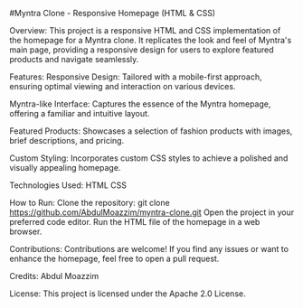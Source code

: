 #Myntra Clone - Responsive Homepage (HTML & CSS)

Overview:
This project is a responsive HTML and CSS implementation of the homepage for a Myntra clone. It replicates the look and feel of Myntra's main page, providing a responsive design for users to explore featured products and navigate seamlessly.

Features:
Responsive Design: Tailored with a mobile-first approach, ensuring optimal viewing and interaction on various devices.

Myntra-like Interface: Captures the essence of the Myntra homepage, offering a familiar and intuitive layout.

Featured Products: Showcases a selection of fashion products with images, brief descriptions, and pricing.

Custom Styling: Incorporates custom CSS styles to achieve a polished and visually appealing homepage.

Technologies Used:
HTML
CSS

How to Run:
Clone the repository: git clone https://github.com/AbdulMoazzim/myntra-clone.git
Open the project in your preferred code editor.
Run the HTML file of the homepage in a web browser.

Contributions:
Contributions are welcome! If you find any issues or want to enhance the homepage, feel free to open a pull request.

Credits:
Abdul Moazzim

License:
This project is licensed under the Apache 2.0 License.


 

